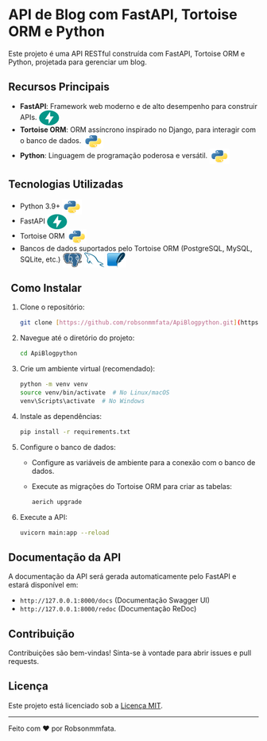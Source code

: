 #  API de Blog com FastAPI, Tortoise ORM e Python

Este projeto é uma API RESTful construída com FastAPI, Tortoise ORM e Python, projetada para gerenciar um blog.

##  Recursos Principais

* **FastAPI**: Framework web moderno e de alto desempenho para construir APIs. <img align="center" alt="FastAPI" height="30" width="40" src="https://raw.githubusercontent.com/devicons/devicon/master/icons/fastapi/fastapi-original.svg">
* **Tortoise ORM**: ORM assíncrono inspirado no Django, para interagir com o banco de dados. <img align="center" alt="Python" height="30" width="40" src="https://raw.githubusercontent.com/devicons/devicon/master/icons/python/python-original.svg">
* **Python**: Linguagem de programação poderosa e versátil. <img align="center" alt="Python" height="30" width="40" src="https://raw.githubusercontent.com/devicons/devicon/master/icons/python/python-original.svg">

##  Tecnologias Utilizadas

* Python 3.9+ <img align="center" alt="Python" height="30" width="40" src="https://raw.githubusercontent.com/devicons/devicon/master/icons/python/python-original.svg">
* FastAPI <img align="center" alt="FastAPI" height="30" width="40" src="https://raw.githubusercontent.com/devicons/devicon/master/icons/fastapi/fastapi-original.svg">
* Tortoise ORM <img align="center" alt="Python" height="30" width="40" src="https://raw.githubusercontent.com/devicons/devicon/master/icons/python/python-original.svg">
* Bancos de dados suportados pelo Tortoise ORM (PostgreSQL, MySQL, SQLite, etc.) <img align="center" alt="PostgreSQL" height="30" width="40" src="https://raw.githubusercontent.com/devicons/devicon/master/icons/postgresql/postgresql-original.svg"> <img align="center" alt="MySQL" height="30" width="40" src="https://raw.githubusercontent.com/devicons/devicon/master/icons/mysql/mysql-original.svg"> <img align="center" alt="SQLite" height="30" width="40" src="https://raw.githubusercontent.com/devicons/devicon/master/icons/sqlite/sqlite-original.svg">

## ️ Como Instalar

1.  Clone o repositório:

    ```bash
    git clone [https://github.com/robsonmmfata/ApiBlogpython.git](https://github.com/robsonmmfata/ApiBlogpython.git)
    ```

2.  Navegue até o diretório do projeto:

    ```bash
    cd ApiBlogpython
    ```

3.  Crie um ambiente virtual (recomendado):

    ```bash
    python -m venv venv
    source venv/bin/activate  # No Linux/macOS
    venv\Scripts\activate  # No Windows
    ```

4.  Instale as dependências:

    ```bash
    pip install -r requirements.txt
    ```

5.  Configure o banco de dados:

    * Configure as variáveis de ambiente para a conexão com o banco de dados.
    * Execute as migrações do Tortoise ORM para criar as tabelas:

        ```bash
        aerich upgrade
        ```

6.  Execute a API:

    ```bash
    uvicorn main:app --reload
    ```

##  Documentação da API

A documentação da API será gerada automaticamente pelo FastAPI e estará disponível em:

* `http://127.0.0.1:8000/docs` (Documentação Swagger UI)
* `http://127.0.0.1:8000/redoc` (Documentação ReDoc)

##  Contribuição

Contribuições são bem-vindas! Sinta-se à vontade para abrir issues e pull requests.

##  Licença

Este projeto está licenciado sob a [Licença MIT](LICENSE).

---

Feito com ❤️ por Robsonmmfata.
